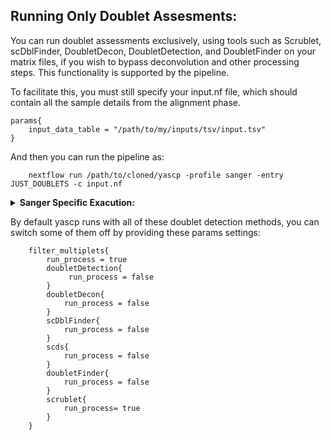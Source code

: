 ## Running Only Doublet Assesments:

You can run doublet assessments exclusively, using tools such as Scrublet, scDblFinder, DoubletDecon, DoubletDetection, and DoubletFinder on your matrix files, if you wish to bypass deconvolution and other processing steps. This functionality is supported by the pipeline.

To facilitate this, you must still specify your input.nf file, which should contain all the sample details from the alignment phase.

```console
params{
    input_data_table = "/path/to/my/inputs/tsv/input.tsv"
}
```
And then you can run the pipeline as:
```
    nextflow run /path/to/cloned/yascp -profile sanger -entry JUST_DOUBLETS -c input.nf
```
<details markdown="1">
<summary><b>Sanger Specific Exacution:</b></summary>

* In Sanger you do not need to set up anything. All you need is an input file:
  ```
      module load HGI/pipelines/yascp/1.5
      yascp doublets -c input.nf
  ```
</details>

By default yascp runs with all of these doublet detection methods, you can switch some of them off by providing these params settings:

```console
    filter_multiplets{
        run_process = true
        doubletDetection{
             run_process = false           
        }
        doubletDecon{
            run_process = false
        }
        scDblFinder{
            run_process = false
        }
        scds{
            run_process = false
        }
        doubletFinder{
            run_process = false
        }
        scrublet{
            run_process= true
        }
    }
```